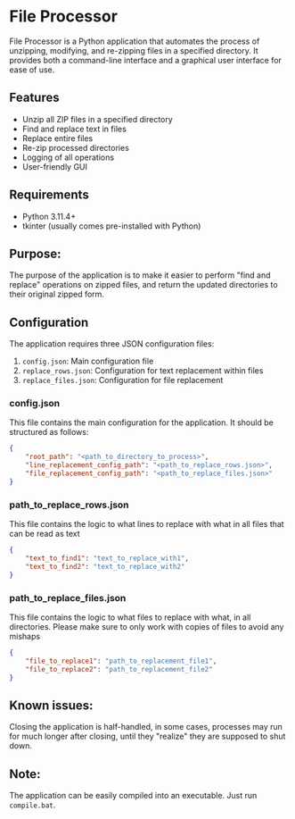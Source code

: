 # File Processor

File Processor is a Python application that automates the process of unzipping, modifying, and re-zipping files in a specified directory. It provides both a command-line interface and a graphical user interface for ease of use.

## Features

- Unzip all ZIP files in a specified directory
- Find and replace text in files
- Replace entire files
- Re-zip processed directories
- Logging of all operations
- User-friendly GUI

## Requirements

- Python 3.11.4+
- tkinter (usually comes pre-installed with Python)

## Purpose:

The purpose of the application is to make it easier to perform "find and replace" operations on zipped files, and return the updated directories to their original zipped form.

## Configuration

The application requires three JSON configuration files:

1. `config.json`: Main configuration file
2. `replace_rows.json`: Configuration for text replacement within files
3. `replace_files.json`: Configuration for file replacement

### config.json

This file contains the main configuration for the application. It should be structured as follows:

```json
{
    "root_path": "<path_to_directory_to_process>",
    "line_replacement_config_path": "<path_to_replace_rows.json>",
    "file_replacement_config_path": "<path_to_replace_files.json>"
}
```

### path_to_replace_rows.json

This file contains the logic to what lines to replace with what in all files that can be read as text

```json
{
    "text_to_find1": "text_to_replace_with1",
    "text_to_find2": "text_to_replace_with2"
}
```

### path_to_replace_files.json

This file contains the logic to what files to replace with what, in all directories. Please make sure to only work with copies of files to avoid any mishaps

```json
{
    "file_to_replace1": "path_to_replacement_file1",
    "file_to_replace2": "path_to_replacement_file2"
}
```

## Known issues:

Closing the application is half-handled, in some cases, processes may run for much longer after closing, until they "realize" they are supposed to shut down.

## Note:

The application can be easily compiled into an executable. Just run `compile.bat`.